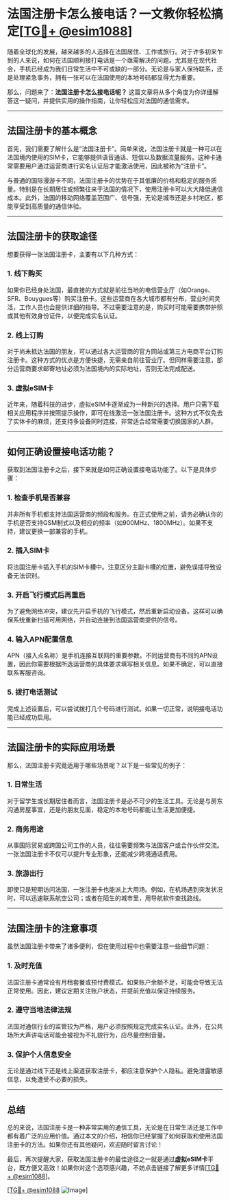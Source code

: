 # 法国注册卡怎么接电话？一文教你轻松搞定[[TG💪+ @esim1088](https://t.me/s/esim1088)]

随着全球化的发展，越来越多的人选择在法国居住、工作或旅行。对于许多初来乍到的人来说，如何在法国顺利接打电话是一个亟需解决的问题。尤其是在现代社会，手机已经成为我们日常生活中不可或缺的一部分。无论是与家人保持联系，还是处理紧急事务，拥有一张可以在法国使用的本地号码都显得尤为重要。

那么，问题来了：**法国注册卡怎么接电话呢？** 这篇文章将从多个角度为你详细解答这一疑问，并提供实用的操作指南，让你轻松应对法国的通信需求。

---

## 法国注册卡的基本概念

首先，我们需要了解什么是“法国注册卡”。简单来说，法国注册卡就是一种可以在法国境内使用的SIM卡，它能够提供语音通话、短信以及数据流量服务。这种卡通常需要用户通过运营商进行实名认证后才能激活使用，因此被称为“注册卡”。

与普通的国际漫游卡不同，法国注册卡的优势在于其低廉的价格和稳定的服务质量。特别是在长期居住或频繁往来于法国的情况下，使用注册卡可以大大降低通信成本。此外，法国的移动网络覆盖范围广、信号强，无论是城市还是乡村地区，都能享受到高质量的通信体验。

---

## 法国注册卡的获取途径

想要获得一张法国注册卡，主要有以下几种方式：

### 1. **线下购买**
如果你已经身处法国，最直接的方式就是前往当地的电信营业厅（如Orange、SFR、Bouygues等）购买注册卡。这些运营商在各大城市都有分布，营业时间灵活，工作人员也会提供详细的指导。不过需要注意的是，购买时可能需要携带护照或其他有效身份证件，以便完成实名认证。

### 2. **线上订购**
对于尚未抵达法国的朋友，可以通过各大运营商的官方网站或第三方电商平台订购注册卡。这种方式的优点是方便快捷，无需亲自前往营业厅。但同样需要注意，部分运营商要求邮寄地址必须为法国境内的实际地址，否则无法完成配送。

### 3. **虚拟eSIM卡**
近年来，随着科技的进步，虚拟eSIM卡逐渐成为一种新兴的选择。用户只需下载相关应用程序并按照提示操作，即可在线激活一张法国注册卡。这种方式不仅免去了实体卡的麻烦，还支持多设备同时连接，非常适合经常需要切换国家的人群。

---

## 如何正确设置接电话功能？

获取到法国注册卡之后，接下来就是如何正确设置接电话功能了。以下是具体步骤：

### 1. **检查手机是否兼容**
并非所有手机都支持法国运营商的频段和服务。在正式使用之前，请务必确认你的手机是否支持GSM制式以及相应的频率（如900MHz、1800MHz）。如果不支持，建议更换一部兼容的手机。

### 2. **插入SIM卡**
将法国注册卡插入手机的SIM卡槽中。注意区分主副卡槽的位置，避免误插导致设备无法识别。

### 3. **开启飞行模式后再重启**
为了避免网络冲突，建议先开启手机的飞行模式，然后重新启动设备。这样可以确保系统重新扫描可用网络，并自动连接到法国运营商提供的信号。

### 4. **输入APN配置信息**
APN（接入点名称）是手机连接互联网的重要参数。不同运营商有不同的APN设置，因此你需要根据所选运营商的具体要求填写相关信息。如果不确定，可以直接联系客服咨询。

### 5. **拨打电话测试**
完成上述设置后，可以尝试拨打几个号码进行测试。如果一切正常，说明接电话功能已经成功启用。

---

## 法国注册卡的实际应用场景

那么，法国注册卡究竟适用于哪些场景呢？以下是一些常见的例子：

### 1. **日常生活**
对于留学生或长期居住者而言，法国注册卡是必不可少的生活工具。无论是与房东沟通房屋事宜，还是约朋友见面，稳定的本地号码都能让生活更加便捷。

### 2. **商务用途**
从事国际贸易或跨国公司工作的人员，往往需要频繁与法国客户或合作伙伴交流。一张法国注册卡不仅可以提升专业形象，还能减少跨境通话费用。

### 3. **旅游出行**
即使只是短期访问法国，一张注册卡也能派上大用场。例如，在机场遇到突发状况时，可以迅速联系航空公司；或者在陌生的城市里，用导航软件查找路线。

---

## 法国注册卡的注意事项

虽然法国注册卡带来了诸多便利，但在使用过程中也需要注意一些细节问题：

### 1. **及时充值**
法国注册卡通常设有月租套餐或预付费模式。如果账户余额不足，可能会导致无法正常使用。因此，建议定期关注账户状态，并提前充值以保证持续服务。

### 2. **遵守当地法律法规**
法国对通信行业的监管较为严格，用户必须按照规定完成实名认证。此外，在公共场所大声讲电话可能会被视为不礼貌行为，应尽量控制音量。

### 3. **保护个人信息安全**
无论是通过线下还是线上渠道获取注册卡，都应注意保护个人隐私。避免泄露敏感信息，以免遭受不必要的损失。

---

## 总结

总的来说，法国注册卡是一种非常实用的通信工具，无论是在日常生活还是工作中都有着广泛的应用价值。通过本文的介绍，相信你已经掌握了如何获取和使用法国注册卡的方法。如果你还有其他疑问，欢迎随时留言讨论！

最后，再次提醒大家，获取法国注册卡的最佳途径之一就是通过**虚拟eSIM卡**平台，既方便又高效！如果你对这个选项感兴趣，不妨点击链接了解更多详情[[TG💪+ @esim1088](https://t.me/s/esim1088)]。

[[TG💪+ @esim1088](https://t.me/s/esim1088) ![Image](https://i.postimg.cc/4NQfJmqS/Snipaste-2025-05-13-00-14-12.png)]
